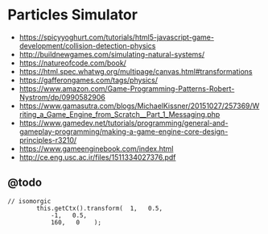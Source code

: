 # Particles Simulator

* https://spicyyoghurt.com/tutorials/html5-javascript-game-development/collision-detection-physics
* http://buildnewgames.com/simulating-natural-systems/
* https://natureofcode.com/book/
* https://html.spec.whatwg.org/multipage/canvas.html#transformations
* https://gafferongames.com/tags/physics/
* https://www.amazon.com/Game-Programming-Patterns-Robert-Nystrom/dp/0990582906
* https://www.gamasutra.com/blogs/MichaelKissner/20151027/257369/Writing_a_Game_Engine_from_Scratch__Part_1_Messaging.php
* https://www.gamedev.net/tutorials/programming/general-and-gameplay-programming/making-a-game-engine-core-design-principles-r3210/
* https://www.gameenginebook.com/index.html
* http://ce.eng.usc.ac.ir/files/1511334027376.pdf

## @todo

```ecmascript 6
// isomorgic
        this.getCtx().transform(  1,   0.5,
            -1,   0.5,
            160,   0    );

```